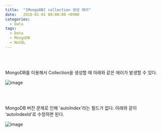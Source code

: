 ```yaml
---
title:  "[MongoDB] collection 생성 에러"
date:   2018-01-01 00:00:00 +0900
categories:
  - Data
tags:
  - Data
  - MongoDB
  - NoSQL
---
```


<br><br>

MongoDB를 이용해서 Collection을 생성할 때 아래와 같은 에러가 발생할 수 있다.

![image](https://user-images.githubusercontent.com/78892113/144739455-0e482321-8431-4bca-9eec-640e5065f24d.png)


<br><br>

MongoDB 버전 문제로 인해 'autoIndex'라는 필드가 없다. 아래와 같이 'autoIndexId'로 수정하면 된다.

![image](https://user-images.githubusercontent.com/78892113/144739490-37730525-09f8-4e25-86c6-b0e522153870.png)
